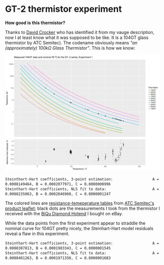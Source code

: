 # GT-2 thermistor experiment

**How good is this thermistor?**

Thanks to [David Crocker](https://github.com/dc42) who has identified it from my vauge description, now I at least know what it was supposed to be like. It is a 104GT glass thermistor by ATC Semitec). The codename obviously means *"an (approximately) 100k&Omega; Glass Thermistor"*. This is how we know:

![measured data](SH-fit.1.png)

```
Steinthart-Hart coefficients, 3-point estimation:                  A = 0.0008149464, B = 0.0002077971, C = 0.0000000996
Steinthart-Hart coefficients, NLS fit to data:                     A = 0.0008235063, B = 0.0002046960, C = 0.0000001247
```

The colored lines are [resistance-temeperature tables](https://github.com/selkovjr/gt-2-thermistor-experiment/blob/master/gt-2-glass-thermistors.tab) from [ATC Semitec's product leaflet](http://www.atcsemitec.co.uk/gt-2-glass-thermistors.html); black dots are the measurements I took from the thermistor I received with the [BiQu Diamond Hotend](https://www.biqu.equipment/products/diamond-3d-printer-extruder-reprap-hotend-3d-v6-heatsink-3-in-1-out-multi-nozzle-extruder-prusa-i3-kit-for-1-75-0-4mm) I bought on eBay.

While the data points from the first experiment appear to straddle the nominal curve for 104GT pretty nicely, the Steinhart-Hart model residuals reveal a flaw in this experiment.

```
Steinthart-Hart coefficients, 3-point estimation:                  A = 0.0008387813, B = 0.0001983343, C = 0.0000001545
Steinthart-Hart coefficients, NLS fit to data:                     A = 0.0008401263, B = 0.0001971350, C = 0.0000001683
```
